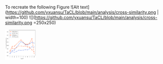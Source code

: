 To recreate the following Figure
![Alt text](https://github.com/yxuansu/TaCL/blob/main/analysis/cross-similarity.png | width=100)
![](https://github.com/yxuansu/TaCL/blob/main/analysis/cross-similarity.png =250x250)


<img src="https://github.com/yxuansu/TaCL/blob/main/analysis/cross-similarity.png" width="100" height="100">
